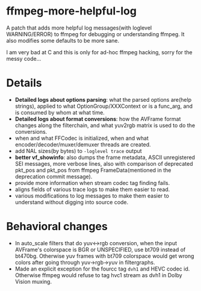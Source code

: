 # ffmpeg-more-helpful-log
A patch that adds more helpful log messages(with loglevel WARNING/ERROR) to ffmpeg for debugging or understanding ffmpeg. It also modifies some defaults to be more sane.

I am very bad at C and this is only for ad-hoc ffmpeg hacking, sorry for the messy code...

# Details
- **Detailed logs about options parsing**: what the parsed options are(help strings), applied to what OptionGroup/XXXContext or is a func_arg, and is consumed by whom at what time.
- **Detailed logs about format conversions**: how the AVFrame format changes along the filterchain, and what yuv2rgb matrix is used to do the conversions.
- when and what FFCodec is initialized, when and what encoder/decoder/muxer/demuxer threads are created.
- add NAL sizes(by bytes) to `-loglevel trace` output
- **better vf_showinfo**: also dumps the frame metadata, ASCII unregistered SEI messages, more verbose lines, also with comparison of deprecated pkt_pos and pkt_pos from ffmpeg FrameData(mentioned in the deprecation commit message).
- provide more information when stream codec tag finding fails.
- aligns fields of various trace logs to make them easier to read.
- various modifications to log messages to make them easier to understand without digging into source code.

# Behavioral changes
- In auto_scale filters that do yuv<->rgb conversion, when the input AVFrame's colorspace is BGR or UNSPECIFIED, use bt709 instead of bt470bg. Otherwise yuv frames with bt709 colorspace would get wrong colors after going through yuv->rgb->yuv in  filtergraphs.
- Made an explicit exception for the fourcc tag `dvh1` and HEVC codec id. Otherwise ffmpeg would refuse to tag hvc1 stream as dvh1 in Dolby Vision muxing.
